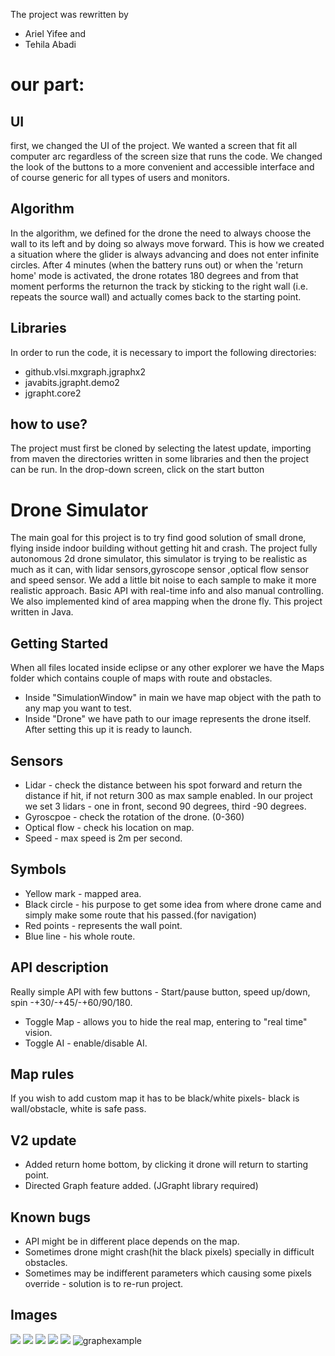 
The project was rewritten by 
- Ariel Yifee and 
- Tehila Abadi

# our part:
## UI
first, we changed the UI of the project.
We wanted a screen that fit all computer arc regardless of 
the screen size that runs the code.
We changed the look of the buttons to a more convenient and accessible 
interface and of course generic for all types of users and monitors.

## Algorithm
In the algorithm, we defined for the drone the need
to always choose the wall to its left
and by doing so always move forward.
This is how we created a situation where the glider
is always advancing and does not enter infinite circles.
After 4 minutes (when the battery runs out)
or when the 'return home' mode is activated,
the drone rotates 180 degrees and from that
moment performs the returnon the track by 
sticking to the right wall 
(i.e. repeats the source wall) 
and actually comes back to the starting point.

## Libraries
In order to run the code, it is necessary 
to import the following directories:

- github.vlsi.mxgraph.jgraphx2
- javabits.jgrapht.demo2
- jgrapht.core2

## how to use?
The project must first be cloned by selecting the latest update, importing from maven the directories written in some libraries and then the project can be run.
In the drop-down screen, click on the start button

# Drone Simulator
The main goal for this project is to try find good solution of small drone, flying inside indoor building without getting hit and crash.
The project fully autonomous 2d drone simulator, this simulator is trying to be realistic as much as it can, with lidar sensors,gyroscope sensor ,optical flow sensor and speed sensor.
We add a little bit noise to each sample to make it more realistic approach.
Basic API with real-time info and also manual controlling.
We also implemented kind of area mapping when the drone fly.
This project written in Java.

## Getting Started

When all files located inside eclipse or any other explorer we have the Maps folder which contains couple of maps with route and obstacles.
- Inside "SimulationWindow" in main we have map object with the path to any map you want to test.
- Inside "Drone" we have path to our image represents the drone itself.
After setting this up it is ready to launch.

## Sensors
- Lidar - check the distance between his spot forward and return the distance if hit, if not return 300 as max sample enabled.
In our project we set 3 lidars - one in front, second 90 degrees, third -90 degrees.
- Gyroscpoe - check the rotation of the drone. (0-360)
- Optical flow - check his location on map.
- Speed - max speed is 2m per second.

## Symbols 
- Yellow mark - mapped area.
- Black circle - his purpose to get some idea from where drone came and simply make some route that his passed.(for navigation)
- Red points - represents the wall point.
- Blue line - his whole route.

## API description
Really simple API with few buttons -
Start/pause button, speed up/down, spin -+30/-+45/-+60/90/180.
- Toggle Map - allows you to hide the real map, entering to "real time" vision.
- Toggle AI - enable/disable AI.

## Map rules
If you wish to add custom map it has to be black/white pixels- black is wall/obstacle, white is safe pass.

## V2 update
- Added return home bottom, by clicking it drone will return to starting point.
- Directed Graph feature added. (JGrapht library required)

## Known bugs
- API might be in different place depends on the map.
- Sometimes drone might crash(hit the black pixels) specially in difficult obstacles.
- Sometimes may be indifferent parameters which causing some pixels override - solution is to re-run project.

## Images
![](https://i.imgur.com/lweL2Fp.png)
![](https://i.imgur.com/unUpwsL.png)
![](https://i.imgur.com/Ptnut2b.png)
![](https://i.imgur.com/Do0Z3gP.png)
![](https://i.imgur.com/Y73PO2C.png)
![graphexample](https://user-images.githubusercontent.com/28596354/60256218-cc095680-98d9-11e9-8ab4-70c00e863df8.png)

